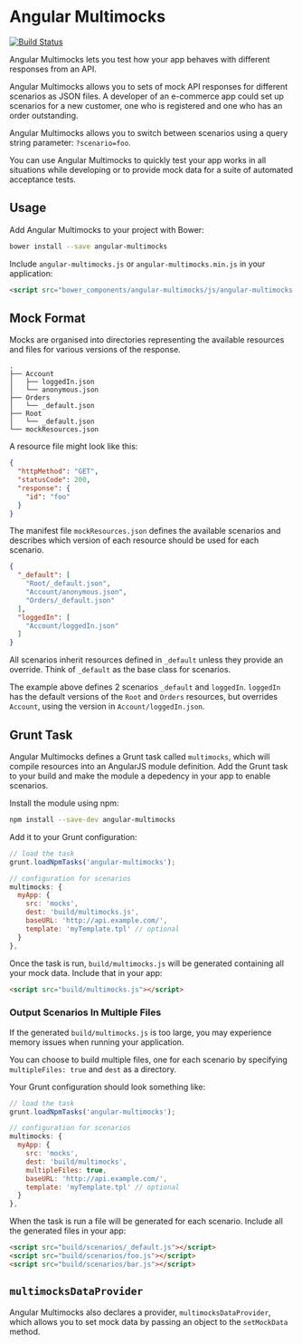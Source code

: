 Angular Multimocks
==================

[![Build Status](https://travis-ci.org/wongatech/angular-multimocks.svg?branch=master)](https://travis-ci.org/wongatech/angular-multimocks)

Angular Multimocks lets you test how your app behaves with different responses
from an API.

Angular Multimocks allows you to sets of mock API responses for different
scenarios as JSON files. A developer of an e-commerce app could set up scenarios
for a new customer, one who is registered and one who has an order outstanding.

Angular Multimocks allows you to switch between scenarios using a query string
parameter: `?scenario=foo`.

You can use Angular Multimocks to quickly test your app works in all situations
while developing or to provide mock data for a suite of automated acceptance
tests.

Usage
-----

Add Angular Multimocks to your project with Bower:

```sh
bower install --save angular-multimocks
```

Include `angular-multimocks.js` or `angular-multimocks.min.js` in your
application:

```html
<script src="bower_components/angular-multimocks/js/angular-multimocks.min.js"></script>
```

Mock Format
-----------

Mocks are organised into directories representing the available resources and
files for various versions of the response.

```
.
├── Account
│   ├── loggedIn.json
│   └── anonymous.json
├── Orders
│   └── _default.json
├── Root
│   └── _default.json
└── mockResources.json
```

A resource file might look like this:

```json
{
  "httpMethod": "GET",
  "statusCode": 200,
  "response": {
    "id": "foo"
  }
}
```

The manifest file `mockResources.json` defines the available scenarios and
describes which version of each resource should be used for each scenario.

```json
{
  "_default": [
    "Root/_default.json",
    "Account/anonymous.json",
    "Orders/_default.json"
  ],
  "loggedIn": [
    "Account/loggedIn.json"
  ]
}
```

All scenarios inherit resources defined in `_default` unless they provide an
override. Think of `_default` as the base class for scenarios.

The example above defines 2 scenarios `_default` and `loggedIn`. `loggedIn` has
the default versions of the `Root` and `Orders` resources, but overrides
`Account`, using the version in `Account/loggedIn.json`.

Grunt Task
----------

Angular Multimocks defines a Grunt task called `multimocks`, which will compile
resources into an AngularJS module definition. Add the Grunt task to your build
and make the module a depedency in your app to enable scenarios.

Install the module using npm:

```sh
npm install --save-dev angular-multimocks
```

Add it to your Grunt configuration:

```javascript
// load the task
grunt.loadNpmTasks('angular-multimocks');

// configuration for scenarios
multimocks: {
  myApp: {
    src: 'mocks',
    dest: 'build/multimocks.js',
    baseURL: 'http://api.example.com/',
    template: 'myTemplate.tpl' // optional
  }
},
```

Once the task is run, `build/multimocks.js` will be generated containing all your
mock data. Include that in your app:

```html
<script src="build/multimocks.js"></script>
```

### Output Scenarios In Multiple Files

If the generated `build/multimocks.js` is too large, you may experience memory
issues when running your application.

You can choose to build multiple files, one for each scenario by specifying
`multipleFiles: true` and `dest` as a directory.

Your Grunt configuration should look something like:

```javascript
// load the task
grunt.loadNpmTasks('angular-multimocks');

// configuration for scenarios
multimocks: {
  myApp: {
    src: 'mocks',
    dest: 'build/multimocks',
    multipleFiles: true,
    baseURL: 'http://api.example.com/',
    template: 'myTemplate.tpl' // optional
  }
},
```

When the task is run a file will be generated for each scenario. Include all
the generated files in your app:

```html
<script src="build/scenarios/_default.js"></script>
<script src="build/scenarios/foo.js"></script>
<script src="build/scenarios/bar.js"></script>
```

`multimocksDataProvider`
--------------------------

Angular Multimocks also declares a provider, `multimocksDataProvider`, which
allows you to set mock data by passing an object to the `setMockData` method.

